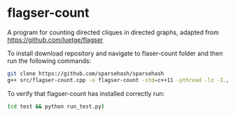 # flagser-count
A program for counting directed cliques in directed graphs, adapted from https://github.com/luetge/flagser

To install download repository and navigate to flaser-count folder and then run the following commands:
```sh
git clone https://github.com/sparsehash/sparsehash
g++ src/flagser-count.cpp -o flagser-count -std=c++11 -pthread -lz -I./src/
```

To verify that flagser-count has installed correctly run:

```sh
(cd test && python run_test.py)
```
